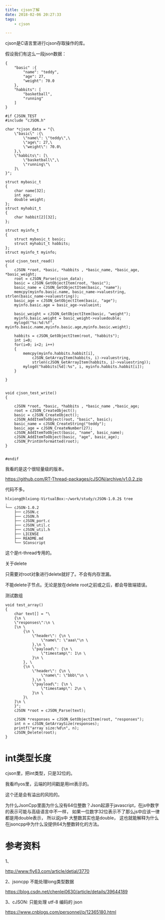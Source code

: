 ```yaml
---
title: cjson了解
date: 2018-02-06 20:27:33
tags:
	- cjson

---
```




cjson是C语言里进行cjson存取操作的库。



假设我们有这么一段json数据：

```
{
    "basic" :{
        "name": "teddy",
        "age": 27,
        "weight": 70.0
    },
    "habbits": [
        "basketball",
        "running"
    ]
}
```





```
#if CJSON_TEST
#include "cJSON.h"

char *cjson_data = "{\
    \"basic\" :{\
        \"name\": \"teddy\",\
        \"age\": 27,\
        \"weight\": 70.0\
    },\
    \"habbits\": [\
        \"basketball\",\
        \"running\"\
    ]\
}";

struct mybasic_t
{
    char name[32];
    int age;
    double weight;
};
struct myhabit_t 
{
    char habbit[2][32];
};

struct myinfo_t
{
    struct mybasic_t basic;
    struct myhabit_t habbits;
};
struct myinfo_t myinfo;

void cjson_test_read()
{
    cJSON *root, *basic, *habbits , *basic_name, *basic_age, *basic_weight;
    root = cJSON_Parse(cjson_data);
    basic = cJSON_GetObjectItem(root, "basic");
    basic_name = cJSON_GetObjectItem(basic, "name");
    memcpy(myinfo.basic.name, basic_name->valuestring, strlen(basic_name->valuestring));
    basic_age = cJSON_GetObjectItem(basic, "age");
    myinfo.basic.age = basic_age->valueint;
    
    basic_weight = cJSON_GetObjectItem(basic, "weight");
    myinfo.basic.weight = basic_weight->valuedouble;
    mylogd("%s:%d:%f", myinfo.basic.name,myinfo.basic.age,myinfo.basic.weight);

    habbits = cJSON_GetObjectItem(root, "habbits");
    int i=0;
    for(i=0; i<2; i++)
    {
        memcpy(myinfo.habbits.habbit[i], 
            cJSON_GetArrayItem(habbits, i)->valuestring, 
            strlen(cJSON_GetArrayItem(habbits, i)->valuestring));
        mylogd("habbits[%d]:%s", i, myinfo.habbits.habbit[i]);
    }
    
}


void cjson_test_write()
{
    
    cJSON *root, *basic, *habbits , *basic_name ,*basic_age;
    root = cJSON_CreateObject();
    basic = cJSON_CreateObject();
    cJSON_AddItemToObject(root, "basic", basic);
    basic_name = cJSON_CreateString("teddy");
    basic_age = cJSON_CreateNumber(27);
    cJSON_AddItemToObject(basic, "name", basic_name);
    cJSON_AddItemToObject(basic, "age", basic_age);
    cJSON_PrintUnformatted(root);
}


#endif

```



我看的是这个很轻量级的版本。

https://github.com/RT-Thread-packages/cJSON/archive/v1.0.2.zip

代码不多。

```
hlxiong@hlxiong-VirtualBox:~/work/study/cJSON-1.0.2$ tree
.
└── cJSON-1.0.2
    ├── cJSON.c
    ├── cJSON.h
    ├── cJSON_port.c
    ├── cJSON_util.c
    ├── cJSON_util.h
    ├── LICENSE
    ├── README.md
    └── SConscript
```

这个是rt-thread专用的。



关于delete

只需要对root对象进行delete就好了。不会有内存泄漏。

不能delete子节点。无论是放在delete root之前或之后，都会导致端错误。



测试数组

```
void test_array()
{
	char text[] = "\
	{\n \
	\"responses\":\n \
	[\n \
		{\n \
			\"header\": {\n \
				\"name\": \"aaa\"\n \
			},\n \
			\"payload\": {\n \
				\"timestamp\": 1\n \
			}\n \
		}, \
		{\n \
			\"header\": {\n \
				\"name\": \"bbb\"\n \
			},\n \
			\"payload\": {\n \
				\"timestamp\": 2\n \
			}\n \
		}\
	]\n \
	}";
	cJSON *root = cJSON_Parse(text);

	cJSON *responses = cJSON_GetObjectItem(root, "responses");
	int n = cJSON_GetArraySize(responses);
	printf("array size:%d\n", n);
	cJSON_Delete(root);
}
```



# int类型长度

cjson里，把int类型，只是32位的。

我看iflyos里，云端的时间戳是用int表示的。

这个还是会有溢出的风险的。

为什么JsonCpp里面为什么没有64位整数？Json起源于javascript，在js中数字的表示可能与高级语言中不一样， 如果一位数字32位表示不了那么js中应该一律都是用double表示， 所以说js中 大整数其实也是double， 这也就能解释为什么在jsoncpp中为什么没提供64为整数转化的方法。





# 参考资料

1、

http://www.fly63.com/article/detial/3770

2、jsoncpp 不能处理long类型数据

https://blog.csdn.net/chenlei0630/article/details/39644189

3、cJSON: 只能处理 utf-8 编码的 json

https://www.cnblogs.com/personnel/p/12365180.html